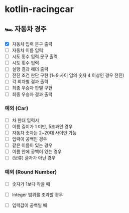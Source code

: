 # kotlin-racingcar

## 🏎 ️자동차 경주

 - [x] 자동차 입력 문구 출력
 - [ ] 자동차 이름 입력
 - [ ] 시도 횟수 입력 문구 출력
 - [ ] 시도 횟수 입력
 - [ ] 실행 결과 헤더 출력
 - [ ] 전진 조건 판단 구현 (1~9 사이 임의 숫자 4 이상인 경우 전진)
 - [ ] 각 회차별 결과 출력
 - [ ] 최종 우승자 판별 구현
 - [ ] 최종 우승자 결과 출력

### 예외 (Car)
 - [ ] 차 한대 입력시
 - [ ] 이름 길이가 1 미만, 5초과인 경우
 - [ ] 자동차 숫자는 2~20대 사이만 가능
 - [ ] 입력이 공백인 경우
 - [ ] 같은 이름이 있는 경우
 - [ ] 이름 안에 공백이 있는 경우
 - [ ] (보류) 글자가 아닌 경우

### 예외 (Round Number)
- [ ] 숫자가 1보다 작을 때
- [ ] Integer 범위를 초과할 경우
- [ ] 입력값이 공백일 때


